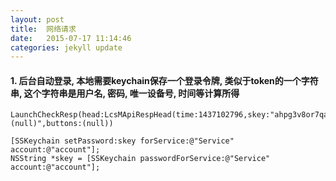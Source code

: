 ```yaml
---
layout: post
title:  网络请求
date:   2015-07-17 11:14:46
categories: jekyll update
---
```


#### 1. 后台自动登录, 本地需要keychain保存一个登录令牌, 类似于token的一个字符串, 这个字符串是用户名, 密码, 唯一设备号, 时间等计算所得
	LaunchCheckResp(head:LcsMApiRespHead(time:1437102796,skey:"ahpg3v8or7qa5erelra5bj0rg0",uid:0,contentHash:"94187eb12cbcb7b799864ec141a179cd"),message:"(null)",buttons:(null))

	[SSKeychain setPassword:skey forService:@"Service" account:@"account"];
	NSString *skey = [SSKeychain passwordForService:@"Service" account:@"account"];

